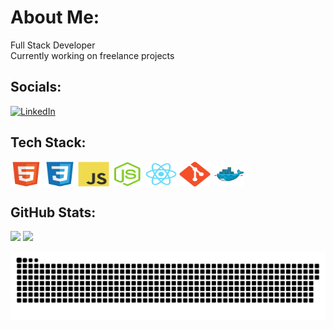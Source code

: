 # About Me:
Full Stack Developer
<br>
Currently working on freelance projects

## Socials:
[![LinkedIn](https://img.shields.io/badge/LinkedIn-%230077B5.svg?logo=linkedin&logoColor=white)](https://www.linkedin.com/in/lucas-costa-96-rs/) 

## Tech Stack:

<div style="display: inline_block">
  <img align="center" alt="LucasHtml5" height="40" width="50" src="https://raw.githubusercontent.com/devicons/devicon/master/icons/html5/html5-original.svg">  
  <img align="center" alt="LucasCss3" height="40" width="50" src="https://raw.githubusercontent.com/devicons/devicon/master/icons/css3/css3-original.svg">  
  <img align="center" alt="LucasJS" height="40" width="50" src="https://github.com/devicons/devicon/blob/master/icons/javascript/javascript-original.svg">
  <img align="center" alt="LucasJS" height="40" width="50" src="https://github.com/devicons/devicon/blob/master/icons/nodejs/nodejs-original.svg">
  <img align="center" alt="LucasJS" height="40" width="50" src="https://github.com/devicons/devicon/blob/master/icons/react/react-original.svg">
  <img align="center" alt="LucasGit" height="40" width="50" src="https://github.com/devicons/devicon/blob/master/icons/git/git-original.svg">
  <img align="center" alt="LucasDocker" height="40" width="50" src="https://github.com/devicons/devicon/blob/master/icons/docker/docker-original.svg">
  
<div>



## GitHub Stats:
<div>
  <img height="150em" src="https://github-readme-stats.vercel.app/api?username=LucasCosta96RS&show_icons=true&theme=onedark&include_all_commits=true&count_private=true"/>
  <img height="150em" src="https://github-readme-stats.vercel.app/api/top-langs/?username=LucasCosta96RS&layout=compact&langs_count=16&theme=onedark"/>
<div>
  
![Snake animation](https://github.com/LucasCosta96RS/LucasCosta96RS/blob/output/github-contribution-grid-snake.svg)

